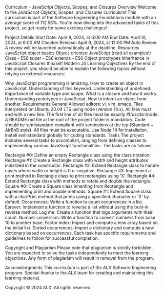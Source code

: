 Curriculum - JavaScript Objects, Scopes, and Closures
Overview
Welcome to the JavaScript Objects, Scopes, and Closures curriculum! This curriculum is part of the Software Engineering Foundations module with an average score of 112.53%. You're now diving into the advanced tasks of this project, so get ready for some exciting challenges!

Project Details
Start Date: April 9, 2024, at 6:00 AM
End Date: April 10, 2024, at 6:00 AM
Checker Release: April 9, 2024, at 12:00 PM
Auto Review: A review will be launched automatically at the deadline.
Resources
JavaScript object basics
Object-oriented JavaScript (read all examples!)
Class - ES6
super - ES6
extends - ES6
Object prototypes
Inheritance in JavaScript
Closures
this/self
Modern JS
Learning Objectives
By the end of this project, you should be able to explain the following topics without relying on external resources:

Why JavaScript programming is amazing.
How to create an object in JavaScript.
Understanding of this keyword.
Understanding of undefined.
Importance of variable type and scope.
What is a closure and how it works.
Understanding prototypes in JavaScript.
How to inherit an object from another.
Requirements
General
Allowed editors: vi, vim, emacs.
Files interpreted on Ubuntu 20.04 LTS using node (version 14.x).
All files must end with a new line.
The first line of all files must be exactly #!/usr/bin/node.
A README.md file at the root of the project folder is mandatory.
Code should be semistandard compliant with semicolons at the top (Standard + AirBnB style).
All files must be executable.
Use Node 14 for installation.
Install semistandard globally for coding standards.
Tasks
The project includes several tasks to accomplish, ranging from defining classes to implementing various JavaScript functionalities. The tasks are as follows:

Rectangle #0: Define an empty Rectangle class using the class notation.
Rectangle #1: Create a Rectangle class with width and height attributes initialized in the constructor.
Rectangle #2: Extend Rectangle class to handle cases where width or height is 0 or negative.
Rectangle #3: Implement a print method in Rectangle class to print rectangles using 'X'.
Rectangle #4: Extend Rectangle class with methods to rotate and double the rectangle.
Square #0: Create a Square class inheriting from Rectangle and implementing print and double methods.
Square #1: Extend Square class with a charPrint method that prints using a specified character or 'X' by default.
Occurrences: Write a function to count occurrences in a list.
Esrever: Implement a function to reverse a list without using the built-in reverse method.
Log me: Create a function that logs arguments with their count.
Number conversion: Write a function to convert numbers from base 10 to another base.
Factor index: Import and compute a new array based on the initial list.
Sorted occurrences: Import a dictionary and compute a new dictionary based on occurrences.
Each task has specific requirements and guidelines to follow for successful completion.

Copyright and Plagiarism
Please note that plagiarism is strictly forbidden. You are expected to solve the tasks independently to meet the learning objectives. Any form of plagiarism will result in removal from the program.

Acknowledgments
This curriculum is part of the ALX Software Engineering program. Special thanks to the ALX team for creating and maintaining this learning material.

Copyright © 2024 ALX. All rights reserved.
